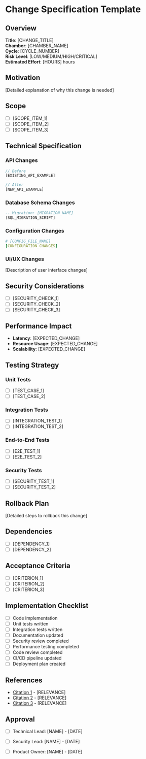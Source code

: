 # Change Specification Template

## Overview
**Title**: [CHANGE_TITLE]  
**Chamber**: [CHAMBER_NAME]  
**Cycle**: [CYCLE_NUMBER]  
**Risk Level**: [LOW/MEDIUM/HIGH/CRITICAL]  
**Estimated Effort**: [HOURS] hours  

## Motivation
[Detailed explanation of why this change is needed]

## Scope
- [ ] [SCOPE_ITEM_1]
- [ ] [SCOPE_ITEM_2]
- [ ] [SCOPE_ITEM_3]

## Technical Specification

### API Changes
```typescript
// Before
[EXISTING_API_EXAMPLE]

// After  
[NEW_API_EXAMPLE]
```

### Database Schema Changes
```sql
-- Migration: [MIGRATION_NAME]
[SQL_MIGRATION_SCRIPT]
```

### Configuration Changes
```yaml
# [CONFIG_FILE_NAME]
[CONFIGURATION_CHANGES]
```

### UI/UX Changes
[Description of user interface changes]

## Security Considerations
- [ ] [SECURITY_CHECK_1]
- [ ] [SECURITY_CHECK_2]
- [ ] [SECURITY_CHECK_3]

## Performance Impact
- **Latency**: [EXPECTED_CHANGE]
- **Resource Usage**: [EXPECTED_CHANGE]
- **Scalability**: [EXPECTED_CHANGE]

## Testing Strategy

### Unit Tests
- [ ] [TEST_CASE_1]
- [ ] [TEST_CASE_2]

### Integration Tests
- [ ] [INTEGRATION_TEST_1]
- [ ] [INTEGRATION_TEST_2]

### End-to-End Tests
- [ ] [E2E_TEST_1]
- [ ] [E2E_TEST_2]

### Security Tests
- [ ] [SECURITY_TEST_1]
- [ ] [SECURITY_TEST_2]

## Rollback Plan
[Detailed steps to rollback this change]

## Dependencies
- [ ] [DEPENDENCY_1]
- [ ] [DEPENDENCY_2]

## Acceptance Criteria
- [ ] [CRITERION_1]
- [ ] [CRITERION_2]
- [ ] [CRITERION_3]

## Implementation Checklist
- [ ] Code implementation
- [ ] Unit tests written
- [ ] Integration tests written
- [ ] Documentation updated
- [ ] Security review completed
- [ ] Performance testing completed
- [ ] Code review completed
- [ ] CI/CD pipeline updated
- [ ] Deployment plan created

## References
- [Citation 1](URL) - [RELEVANCE]
- [Citation 2](URL) - [RELEVANCE]
- [Citation 3](URL) - [RELEVANCE]

## Approval
- [ ] Technical Lead: [NAME] - [DATE]
- [ ] Security Lead: [NAME] - [DATE]
- [ ] Product Owner: [NAME] - [DATE]

